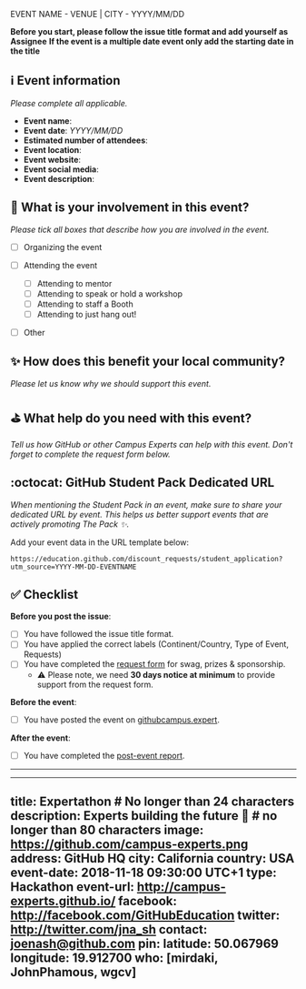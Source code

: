 EVENT NAME - VENUE | CITY - YYYY/MM/DD

**Before you start, please follow the issue title format and add yourself as Assignee**
**If the event is a multiple date event only add the starting date in the title**  

## ℹ️ Event information
_Please complete all applicable._

- **Event name**: 
- **Event date**: _YYYY/MM/DD_
- **Estimated number of attendees**: 
- **Event location**: 
- **Event website**: 
- **Event social media**: 
- **Event description**: 

## 🙋 What is your involvement in this event? 
_Please tick all boxes that describe how you are involved in the event._

- [ ] Organizing the event
- [ ] Attending the event
   - [ ] Attending to mentor
   - [ ] Attending to speak or hold a workshop 
   - [ ] Attending to staff a Booth
   - [ ] Attending to just hang out!
- [ ] Other


## ✨ How does this benefit your local community?
_Please let us know why we should support this event._


## ⛳️ What help do you need with this event?
_Tell us how GitHub or other Campus Experts can help with this event. Don't forget to complete the request form below._

## :octocat: GitHub Student Pack Dedicated URL
_When mentioning the Student Pack in an event, make sure to share your dedicated URL by event. This helps us better support events that are actively promoting The Pack :sparkles:._ 

Add your event data in the URL template below:

`https://education.github.com/discount_requests/student_application?utm_source=YYYY-MM-DD-EVENTNAME`

## ✅ Checklist

**Before you post the issue**: 
- [ ] You have followed the issue title format.
- [ ] You have applied the correct labels (Continent/Country, Type of Event, Requests)
- [ ] You have completed the [request form](https://airtable.com/shrFJe2Z0bAY6KRsY) for swag, prizes & sponsorship.
   - ⚠️ Please note, we need **30 days notice at minimum** to provide support from the request form.

**Before the event**: 
- [ ] You have posted the event on [githubcampus.expert](https://github.com/campus-experts/campus-experts.github.io).

**After the event**:  
- [ ] You have completed the [post-event report](https://github.com/campus-experts/being-an-expert/blob/master/post-event-reports/post-event-template.md).




*************************************************************************************************

---
title: Expertathon # No longer than 24 characters
description: Experts building the future 🚩 # no longer than 80 characters
image: https://github.com/campus-experts.png
address: GitHub HQ
city: California
country: USA
event-date: 2018-11-18 09:30:00 UTC+1
type: Hackathon
event-url: http://campus-experts.github.io/ 
facebook: http://facebook.com/GitHubEducation
twitter: http://twitter.com/jna_sh
contact: joenash@github.com
pin:
  latitude: 50.067969
  longitude: 19.912700
who: [mirdaki, JohnPhamous, wgcv]
---

